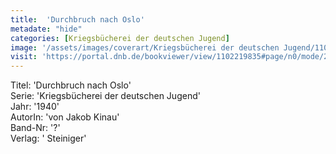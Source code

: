```yaml
---
title:  'Durchbruch nach Oslo'
metadate: "hide"
categories: [Kriegsbücherei der deutschen Jugend]
image: '/assets/images/coverart/Kriegsbücherei der deutschen Jugend/1102219835_00000010.jpg'
visit: 'https://portal.dnb.de/bookviewer/view/1102219835#page/n0/mode/2up'
---
```

Titel: 'Durchbruch nach Oslo' <br>
Serie: 'Kriegsbücherei der deutschen Jugend' <br>
Jahr: '1940' <br>
AutorIn: 'von Jakob Kinau' <br>
Band-Nr: '?' <br>
Verlag: ' Steiniger'